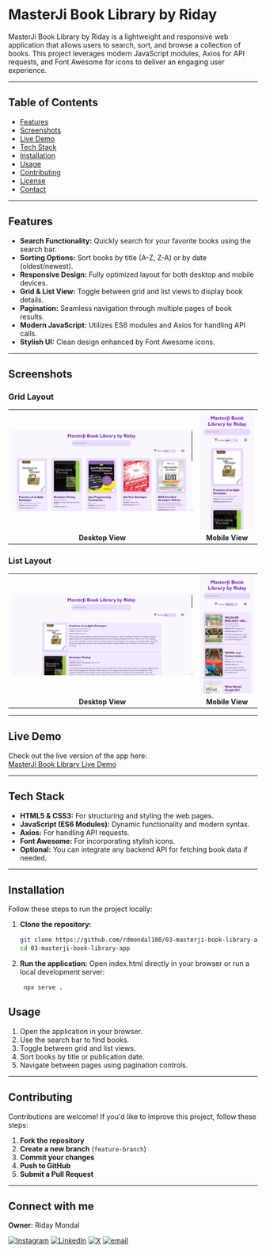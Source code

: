 # MasterJi Book Library by Riday

MasterJi Book Library by Riday is a lightweight and responsive web application that allows users to search, sort, and browse a collection of books. This project leverages modern JavaScript modules, Axios for API requests, and Font Awesome for icons to deliver an engaging user experience.

---

## Table of Contents

- [Features](#features)
- [Screenshots](#screenshots)
- [Live Demo](#live-demo)
- [Tech Stack](#tech-stack)
- [Installation](#installation)
- [Usage](#usage)
- [Contributing](#contributing)
- [License](#license)
- [Contact](#contact)

---

## Features

- **Search Functionality:** Quickly search for your favorite books using the search bar.
- **Sorting Options:** Sort books by title (A-Z, Z-A) or by date (oldest/newest).
- **Responsive Design:** Fully optimized layout for both desktop and mobile devices.
- **Grid & List View:** Toggle between grid and list views to display book details.
- **Pagination:** Seamless navigation through multiple pages of book results.
- **Modern JavaScript:** Utilizes ES6 modules and Axios for handling API calls.
- **Stylish UI:** Clean design enhanced by Font Awesome icons.

---

## Screenshots
### Grid Layout
<table>
  <tr>
    <td><img src="./src/assets/masterJiBookLibrary.png" alt="Desktop View grid layout" width="800"/></td>
    <td><img src="./src/assets/masterjiBookLIbraryMobileView.png" alt="Mobile View grid layout" width="200"/></td>
  </tr>
  <tr>
    <td align="center"><b>Desktop View</b></td>
    <td align="center"><b>Mobile View</b></td>
  </tr>
</table>

### List Layout
<table>
  <tr>
    <td><img src="./src/assets/dekstopviewLIstLayout.png" alt="Desktop View list layout" width="800"/></td>
    <td><img src="./src/assets/mobileviewLIstLayout.png" alt="Mobile View List layout" width="200"/></td>
  </tr>
  <tr>
    <td align="center"><b>Desktop View</b></td>
    <td align="center"><b>Mobile View</b></td>
  </tr>
</table>

---

## Live Demo

Check out the live version of the app here:  
[MasterJi Book Library Live Demo](https://masterji-book-library.netlify.app/)

---

## Tech Stack

- **HTML5 & CSS3:** For structuring and styling the web pages.
- **JavaScript (ES6 Modules):** Dynamic functionality and modern syntax.
- **Axios:** For handling API requests.
- **Font Awesome:** For incorporating stylish icons.
- **Optional:** You can integrate any backend API for fetching book data if needed.

---

## Installation

Follow these steps to run the project locally:

1. **Clone the repository:**
   ```bash
   git clone https://github.com/rdmondal100/03-masterji-book-library-app.git
   cd 03-masterji-book-library-app

2. **Run the application:** Open index.html directly in your browser or run a local development server:
    ```bash
     npx serve .
    ```



## Usage

1. Open the application in your browser.
2. Use the search bar to find books.
3. Toggle between grid and list views.
4. Sort books by title or publication date.
5. Navigate between pages using pagination controls.

---

## Contributing

Contributions are welcome! If you'd like to improve this project, follow these steps:

1. **Fork the repository**
2. **Create a new branch** (`feature-branch`)
3. **Commit your changes**
4. **Push to GitHub**
5. **Submit a Pull Request**

---

## Connect with me
**Owner:** Riday Mondal  

[![Instagram](https://img.shields.io/badge/Instagram-%23E4405F.svg?logo=Instagram&logoColor=white)](https://instagram.com/ridaymondal100) [![LinkedIn](https://img.shields.io/badge/LinkedIn-%230077B5.svg?logo=linkedin&logoColor=white)](https://linkedin.com/in/ridaymondal100) [![X](https://img.shields.io/badge/X-black.svg?logo=X&logoColor=white)](https://x.com/rdmondal100) [![email](https://img.shields.io/badge/Email-D14836?logo=gmail&logoColor=white)](mailto:rdmondal100@gmail.com)  

